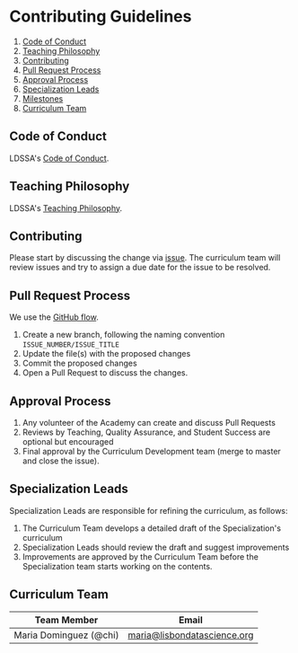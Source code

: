 Contributing Guidelines
=================

1. [Code of Conduct](#code-of-conduct)
2. [Teaching Philosophy](#teaching-philosophy)
3. [Contributing](#contributing)
4. [Pull Request Process](#pull-request-process)
5. [Approval Process](#approval-process)
6. [Specialization Leads](#specialization-leads)
7. [Milestones](#milestones)
8. [Curriculum Team](#curriculum-development-team)

## Code of Conduct

LDSSA's [Code of Conduct](https://github.com/LDSSA/wiki/wiki/Code-of-Conduct).

## Teaching Philosophy

LDSSA's [Teaching Philosophy](https://github.com/LDSSA/wiki/wiki/Teaching-Philosophy).

## Contributing

Please start by discussing the change via [issue](https://github.com/LDSSA/curriculum-development/issues).
The curriculum team will review issues and try to assign a due date for the issue to be resolved.

## Pull Request Process

We use the [GitHub flow](https://guides.github.com/introduction/flow/).

1. Create a new branch, following the naming convention `ISSUE_NUMBER/ISSUE_TITLE`
2. Update the file(s) with the proposed changes
3. Commit the proposed changes
4. Open a Pull Request to discuss the changes.

## Approval Process

1. Any volunteer of the Academy can create and discuss Pull Requests
2. Reviews by Teaching, Quality Assurance, and Student Success are optional but encouraged
3. Final approval by the Curriculum Development team (merge to master and close the issue).

## Specialization Leads

Specialization Leads are responsible for refining the curriculum, as follows:

1. The Curriculum Team develops a detailed draft of the Specialization's curriculum
2. Specialization Leads should review the draft and suggest improvements
3. Improvements are approved by the Curriculum Team before the Specialization team starts working on the contents.

## Curriculum Team

| Team Member            | Email                       |
|------------------------|-----------------------------|
| Maria Dominguez (@chi) | maria@lisbondatascience.org |
